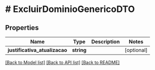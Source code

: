# # ExcluirDominioGenericoDTO

## Properties

Name | Type | Description | Notes
------------ | ------------- | ------------- | -------------
**justificativa_atualizacao** | **string** |  | [optional]

[[Back to Model list]](../../README.md#models) [[Back to API list]](../../README.md#endpoints) [[Back to README]](../../README.md)
